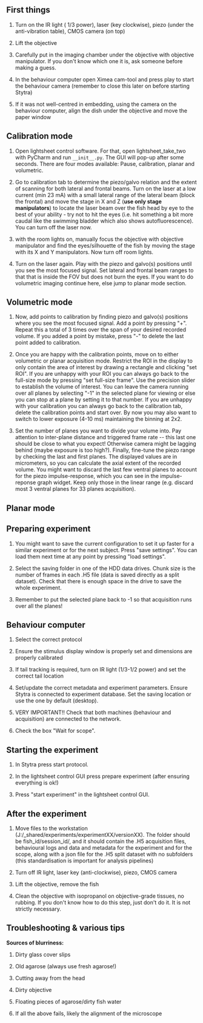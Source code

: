 ## First things

1.  Turn on the IR light ( 1/3 power), laser (key clockwise), piezo
    (under the anti-vibration table), CMOS camera (on top)

2.  Lift the objective

3.  Carefully put in the imaging chamber under the objective with objective
    manipulator. If you don't know which one it is, ask someone before
    making a guess.

4.  In the behaviour computer open Ximea cam-tool and press play to
    start the behaviour camera (remember to close this later on before
    starting Stytra)

5.  If it was not well-centred in embedding, using the camera on the
    behaviour computer, align the dish under the objective and move the
    paper window
    
## Calibration mode

1.  Open lightsheet control software. For that, open lightsheet_take_two 
    with PyCharm and run ```__init__.py```. The GUI will pop-up after some
    seconds. There are four modes available: Pause, calibration, planar and
    volumetric.

2.  Go to calibration tab to determine the piezo/galvo relation and the 
    extent of scanning for both lateral and frontal beams. Turn on the
    laser at a low current (min 23 mA) with a small lateral range
    of the lateral beam (block the frontal) and move the stage in X and Z
    (__use only stage manipulators__) to locate the laser beam over the fish 
    head by eye to the best of your ability - try not to hit the eyes
    (i.e. hit something a bit more caudal like the swimming bladder
    which also shows autofluorescence). You can turn off the laser now.

3. with the room lights on, manually focus the objective with objective
    manipulator and find the eyes/silhouette of the fish by moving the stage
    with its X and Y manipulators. Now turn off room lights.

4. Turn on the laser again. Play with the piezo and galvo(s)
    positions until you see the most focused signal. Set lateral and frontal
    beam ranges to that that is inside the FOV but does not burn the eyes.
    If you want to do volumetric imaging continue here, else jump to planar
    mode section.
    
## Volumetric mode
    
1. Now, add points to calibration by finding piezo and galvo(s)
    positions where you see the most focused signal. Add a point 
    by pressing "+". Repeat this a total of 3 times over the
    span of your desired recorded volume. If you added a point by mistake,
    press "-" to delete the last point added to calibration.

2. Once you are happy with the calibration points, move on to either volumetric
    or planar acquisition mode. Restrict the ROI in the display
    to only contain the area of interest by drawing a rectangle and
    clicking "set ROI". If you are unhappy with your ROI you can always go
    back to the full-size mode by pressing "set full-size frame". Use the
    precision slider to establish the volume of interest. You can leave the camera running over all planes
    by selecting "-1" in the selected plane for viewing or else you can stop at
    a plane by setting it to that number. If you are unhappy with your calibration
    you can always go back to the calibration tab, delete the calibration points
    and start over. By now you may also want to switch to lower exposure (4-10 ms)
    maintaining the binning at 2x2.

3. Set the number of planes you want to divide your volume into. Pay attention to
    inter-plane distance and triggered frame rate -- this last one should be close to
    what you expect! Otherwise camera might be lagging behind (maybe exposure is too
    high?). Finally, fine-tune the piezo range by checking the last and first planes.
    The displayed values are in micrometers, so you can calculate the axial extent of the recorded volume.
    You might want to discard the last few ventral planes to account for the piezo 
    impulse-response, which you can see in the impulse-reponse graph widget. Keep only
    those in the linear range (e.g. discard most 3 ventral planes for 33 planes acquisition).
    
## Planar mode


## Preparing experiment

1. You might want to save the current configuration to set it up faster
    for a similar experiment or for the next subject. Press "save settings".
    You can load them next time at any point by pressing "load settings".
    
2. Select the saving folder in one of the HDD data drives. Chunk size is the number
    of frames in each .H5 file (data is saved directly as a split dataset). Check that there is
    enough space in the drive to save the whole experiment.
    
3. Remember to put the selected plane back to -1 so that acquisition runs over
    all the planes!

## Behaviour computer

1.  Select the correct protocol

2.  Ensure the stimulus display window is properly set and dimensions
    are properly calibrated

3.  If tail tracking is required, turn on IR light (1/3-1/2 power) and
    set the correct tail location

4.  Set/update the correct metadata and experiment parameters. Ensure Stytra is connected to experiment database.
    Set the saving location or use the one by default (desktop).

5.  VERY IMPORTANT!! Check that both machines (behaviour and acquisition) are connected to the network.

6.  Check the box "Wait for scope".

## Starting the experiment

1.  In Stytra press start protocol.

3.  In the lightsheet control GUI press prepare experiment (after ensuring everything is ok!)

5.  Press "start experiment" in the lightsheet control GUI.

## After the experiment

1.  Move files to the workstation (J:/_shared/experiments/experimentXX/versionXX). The folder should be
    fish_id/session_id/, and it should contain the .H5 acquisition files, behavioural logs and data and
    metadata for the experiment and for the scope, along with a json file for the .H5 split dataset with no
    subfolders (this standardisation is important for analysis pipelines)

2.  Turn off IR light, laser key (anti-clockwise), piezo, CMOS camera

3.  Lift the objective, remove the fish

4.  Clean the objective with isopropanol on objective-grade tissues, no
    rubbing. If you don't know how to do this step, just don't do it. It
    is not strictly necessary.

## Troubleshooting & various tips

**Sources of blurriness:**

1.  Dirty glass cover slips

2.  Old agarose (always use fresh agarose!)

3.  Cutting away from the head

4.  Dirty objective

5.  Floating pieces of agarose/dirty fish water

6.  If all the above fails, likely the alignment of the microscope
